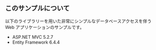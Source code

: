 ## このサンプルについて

以下のライブラリーを用いた非常にシンプルなデータベースアクセスを伴う Web アプリケーションのサンプルです。

- ASP\.NET MVC 5.2.7
- Entity Framework 6.4.4
